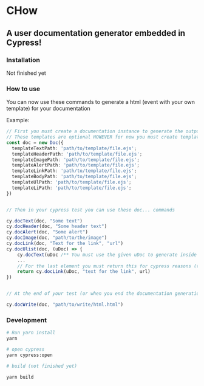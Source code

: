 # CHow

## A user documentation generator embedded in Cypress!

### Installation

Not finished yet

### How to use

You can now use these commands to generate a html (event with your own template) for your documentation

Example:

```typescript
// First you must create a documentation instance to generate the output and to locale your templates
// These templates are optional HOWEVER for now you must create templates for each option
const doc = new Doc({
  templateTextPath: 'path/to/template/file.ejs';
  templateHeaderPath: 'path/to/template/file.ejs';
  templateImagePath: 'path/to/template/file.ejs';
  templateAlertPath: 'path/to/template/file.ejs';
  templateLinkPath: 'path/to/template/file.ejs';
  templateBodyPath: 'path/to/template/file.ejs';
  templateUlPath: 'path/to/template/file.ejs';
  templateLiPath: 'path/to/template/file.ejs';
})


// Then in your cypress test you can use these doc... commands

cy.docText(doc, "Some text")
cy.docHeader(doc, "Some header text")
cy.docAlert(doc, "Some alert")
cy.docImage(doc, "path/to/the/image")
cy.docLink(doc, "Text for the link", "url")
cy.docUlist(doc, (uDoc) => {
    cy.docText(uDoc /** You must use the given uDoc to generate inside the list */, "some text inside your list")
    ...
    // For the last element you must return this for cypress reasons (this will be fixted in the future)
    return cy.docLink(uDoc, "text for the link", url)
})


// At the end of your test (or when you end the documentation generation) you have to call the write command to write your html

cy.docWrite(doc, "path/to/write/html.html")
```

### Development

```bash
# Run yarn install
yarn

# open cypress
yarn cypress:open

# build (not finished yet)

yarn build
```
